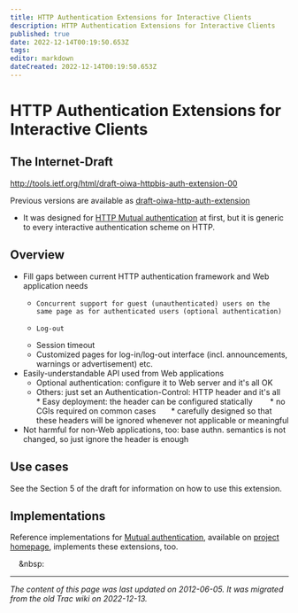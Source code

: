 ```yaml
---
title: HTTP Authentication Extensions for Interactive Clients
description: HTTP Authentication Extensions for Interactive Clients
published: true
date: 2022-12-14T00:19:50.653Z
tags: 
editor: markdown
dateCreated: 2022-12-14T00:19:50.653Z
---
```


# HTTP Authentication Extensions for Interactive Clients

## The Internet-Draft

http://tools.ietf.org/html/draft-oiwa-httpbis-auth-extension-00

Previous versions are available as [draft-oiwa-http-auth-extension](http://tools.ietf.org/html/draft-oiwa-http-auth-extension)

* It was designed for [HTTP Mutual authentication](/group/httpbis/HttpAuthProposals/MutualAuth) at first, but it is generic to every interactive authentication scheme on HTTP. 

## Overview

* Fill gaps between current HTTP authentication framework and Web application needs
   *     Concurrent support for guest (unauthenticated) users on the same page as for authenticated users (optional authentication)
   *     Log-out
    *    Session timeout
    *    Customized pages for log-in/log-out interface (incl. announcements, warnings or advertisement)
        etc. 
* Easily-understandable API used from Web applications
    *    Optional authentication: configure it to Web server and it's all OK
    *    Others: just set an Authentication-Control: HTTP header and it's all
 &nbsp; *  Easy deployment: the header can be configured statically
&nbsp;&nbsp;&nbsp; &nbsp;&nbsp; * no CGIs required on common cases
 &nbsp;&nbsp;&nbsp;&nbsp;&nbsp;          *   carefully designed so that these headers will be ignored whenever not applicable or meaningful 
* Not harmful for non-Web applications, too: base authn. semantics is not changed, so just ignore the header is enough 

## Use cases

See the Section 5 of the draft for information on how to use this extension.

## Implementations

Reference implementations for [Mutual authentication](/group/httpbis/HttpAuthProposals/MutualAuth), available on [project homepage](https://www.rcis.aist.go.jp/special/MutualAuth/), implements these extensions, too.


&nbsp;
&nbsp;
&nbsp:

---
*The content of this page was last updated on 2012-06-05. It was migrated from the old Trac wiki on 2022-12-13.*